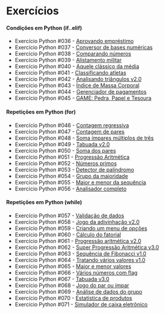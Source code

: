 # Exercícios

#### Condições em Python (if..elif)

- Exercício Python #036 - [Aprovando empréstimo](./ex036.py)
- Exercício Python #037 - [Conversor de bases numéricas](./ex037.py)
- Exercício Python #038 - [Comparando números](./ex038.py)
- Exercício Python #039 - [Alistamento militar](./ex039.py)
- Exercício Python #040 - [Aquele clássico da média](./ex040.py)
- Exercício Python #041 - [Classificando atletas](./ex041.py)
- Exercício Python #042 - [Analisando triângulos v2.0](./ex042.py)
- Exercício Python #043 - [Índice de Massa Corporal](./ex043.py)
- Exercício Python #044 - [Gerenciador de pagamentos](./ex044.py)
- Exercício Python #045 - [GAME: Pedra, Papel e Tesoura](./ex045.py)

#### Repetições em Python (for)

- Exercício Python #046 - [Contagem regressiva](./ex046.py)
- Exercício Python #047 - [Contagem de pares](./ex047.py)
- Exercício Python #048 - [Soma ímpares múltiplos de três](./ex048.py)
- Exercício Python #049 - [Tabuada v2.0](./ex049.py)
- Exercício Python #050 - [Soma dos pares](./ex050.py)
- Exercício Python #051 - [Progressão Aritmética](./ex051.py)
- Exercício Python #052 - [Números primos](./ex052.py)
- Exercício Python #053 - [Detector de palíndromo](./ex053.py)
- Exercício Python #054 - [Grupo da maioridade](./ex054.py)
- Exercício Python #055 - [Maior e menor da sequência](./ex055.py)
- Exercício Python #056 - [Analisador completo](./ex056.py)

#### Repetições em Python (while)

- Exercício Python #057 - [Validação de dados](./ex057.py)
- Exercício Python #058 - [Jogo da adivinhação v2.0](./ex058.py)
- Exercício Python #059 - [Criando um menu de opções](./ex059.py)
- Exercício Python #060 - [Cálculo do fatorial](./ex060.py)
- Exercício Python #061 - [Progressão aritmética v2.0](./ex061.py)
- Exercício Python #062 - [Super Progressão Aritmética v3.0](./ex062.py)
- Exercício Python #063 - [Sequência de Fibonacci v1.0](./ex063.py)
- Exercício Python #064 - [Tratando vários valores v1.0](./ex064.py)
- Exercício Python #065 - [Maior e menor valores](./ex065.py)
- Exercício Python #066 - [Vários números com flag](./ex066.py)
- Exercício Python #067 - [Tabuada v3.0](./ex067.py)
- Exercício Python #068 - [Jogo do par ou ímpar](./ex068.py)
- Exercício Python #069 - [Análise de dados do grupo](./ex069.py)
- Exercício Python #070 - [Estatística de produtos](./ex070.py)
- Exercício Python #071 - [Simulador de caixa eletrônico](./ex071.py)